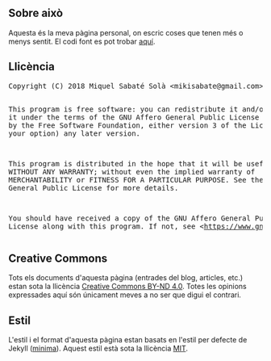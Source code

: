 ## Sobre això

Aquesta és la meva pàgina personal, on escric coses que tenen més o menys
sentit. El codi font es pot trobar [aquí](http://git.mssola.com/jo.git/).

## Llicència

<div class="org-src-container">
<pre class="src src-txt">
Copyright (C) 2018 Miquel Sabaté Solà &lt;mikisabate@gmail.com&gt;

This program is free software: you can redistribute it and/or modify
it under the terms of the GNU Affero General Public License as published by
the Free Software Foundation, either version 3 of the License, or
(at your option) any later version.

This program is distributed in the hope that it will be useful,
but WITHOUT ANY WARRANTY; without even the implied warranty of
MERCHANTABILITY or FITNESS FOR A PARTICULAR PURPOSE.  See the
GNU Affero General Public License for more details.

You should have received a copy of the GNU Affero General Public License
along with this program.  If not, see &lt;https://www.gnu.org/licenses/&gt;.
</pre>
</div>

## Creative Commons

Tots els documents d'aquesta pàgina (entrades del blog, articles, etc.) estan
sota la llicència [Creative Commons BY-ND
4.0](https://creativecommons.org/licenses/by-nd/4.0/). Totes les opinions
expressades aquí són únicament meves a no ser que digui el contrari.

## Estil

L'estil i el format d'aquesta pàgina estan basats en l'estil per defecte de
Jekyll ([minima](https://github.com/jekyll/minima)). Aquest estil està sota la
llicència [MIT](https://opensource.org/licenses/MIT).
